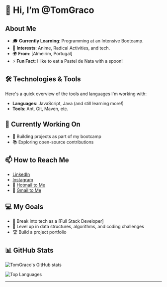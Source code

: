 # 👋 Hi, I’m @TomGraco

## About Me
- 🎓 **Currently Learning**: Programming at an Intensive Bootcamp.
- 👀 **Interests**: Anime, Radical Activities, and tech.
- 🌍 **From**: [Almeirim, Portugal]
- ⚡ **Fun Fact**: I like to eat a Pastel de Nata with a spoon!

## 🛠️ Technologies & Tools
Here's a quick overview of the tools and languages I'm working with:

- **Languages**: JavaScript, Java (and still learning more!)
- **Tools**: Ant, Git, Maven, etc.

## 🌱 Currently Working On
- 🚀 Building projects as part of my bootcamp
- 📚 Exploring open-source contributions

## 📫 How to Reach Me
- [LinkedIn](https://www.linkedin.com/in/tom%C3%A1s-gra%C3%A7o/)
- [Instagram](https://www.instagram.com/tabemohgrasso/)
- 📧 [Hotmail to Me](mailto:baptistag1@hotmail.com)
- 📧 [Gmail to Me](mailto:baptistagraco1@gmail.com)

## 💻 My Goals
- 💼 Break into tech as a [Full Stack Developer]
- 💪 Level up in data structures, algorithms, and coding challenges
- 🏆 Build a project portfolio

## 📊 GitHub Stats
![TomGraco's GitHub stats](https://github-readme-stats.vercel.app/api?username=TomGraco&show_icons=true&theme=radical)

<!-- Optional: Add additional GitHub Stats -->
![Top Languages](https://github-readme-stats.vercel.app/api/top-langs/?username=TomGraco&layout=compact&theme=radical)

---


<!---
TomGraco/TomGraco is a ✨ special ✨ repository because its `README.md` (this file) appears on your GitHub profile.
You can click the Preview link to take a look at your changes.
--->
